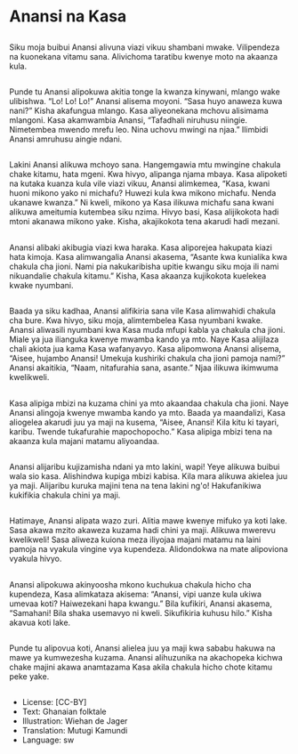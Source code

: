 # Anansi na Kasa

##
Siku moja buibui Anansi alivuna
viazi vikuu shambani mwake.
Vilipendeza na kuonekana vitamu
sana.
Alivichoma taratibu kwenye moto
na akaanza kula.

##
Punde tu Anansi alipokuwa akitia tonge la kwanza
kinywani, mlango wake ulibishwa. “Lo! Lo! Lo!”
Anansi alisema moyoni.
“Sasa huyo anaweza kuwa nani?” Kisha akafungua
mlango. Kasa aliyeonekana mchovu alisimama
mlangoni.
Kasa akamwambia Anansi, “Tafadhali niruhusu
niingie. Nimetembea mwendo mrefu leo. Nina
uchovu mwingi na njaa.”
Ilimbidi Anansi amruhusu aingie ndani.

##
Lakini Anansi alikuwa mchoyo sana. Hangemgawia
mtu mwingine chakula chake kitamu, hata mgeni.
Kwa hivyo, alipanga njama mbaya.
Kasa alipoketi na kutaka kuanza kula vile viazi vikuu,
Anansi alimkemea, “Kasa, kwani huoni mikono yako
ni michafu? Huwezi kula kwa mikono michafu. Nenda
ukanawe kwanza.”
Ni kweli, mikono ya Kasa ilikuwa michafu sana kwani
alikuwa ameitumia kutembea siku nzima.
Hivyo basi, Kasa alijikokota hadi mtoni akanawa
mikono yake. Kisha, akajikokota tena akarudi hadi
mezani.

##
Anansi alibaki akibugia viazi kwa
haraka. Kasa aliporejea hakupata
kiazi hata kimoja.
Kasa alimwangalia Anansi akasema,
“Asante kwa kunialika kwa chakula
cha jioni. Nami pia nakukaribisha
upitie kwangu siku moja ili nami
nikuandalie chakula kitamu.”
Kisha, Kasa akaanza kujikokota
kuelekea kwake nyumbani.

##
Baada ya siku kadhaa, Anansi alifikiria sana vile Kasa
alimwahidi chakula cha bure. Kwa hivyo, siku moja,
alimtembelea Kasa nyumbani kwake.
Anansi aliwasili nyumbani kwa Kasa muda mfupi
kabla ya chakula cha jioni. Miale ya jua ilianguka
kwenye mwamba kando ya mto. Naye Kasa alijilaza
chali akiota jua kama Kasa wafanyavyo.
Kasa alipomwona Anansi alisema, “Aisee, hujambo
Anansi! Umekuja kushiriki chakula cha jioni pamoja
nami?”
Anansi akaitikia, “Naam, nitafurahia sana, asante.”
Njaa ilikuwa ikimwuma kwelikweli.

##
Kasa alipiga mbizi na kuzama chini ya mto akaandaa
chakula cha jioni. Naye Anansi alingoja kwenye
mwamba kando ya mto.
Baada ya maandalizi, Kasa aliogelea akarudi juu ya
maji na kusema, “Aisee, Anansi! Kila kitu ki tayari,
karibu. Twende tukafurahie mapochopocho.”
Kasa alipiga mbizi tena na akaanza kula majani
matamu aliyoandaa.

##
Anansi alijaribu kujizamisha ndani ya mto lakini,
wapi! Yeye alikuwa buibui wala sio kasa.
Alishindwa kupiga mbizi kabisa. Kila mara alikuwa
akielea juu ya maji.
Alijaribu kuruka majini tena na tena lakini ng'o!
Hakufanikiwa kukifikia chakula chini ya maji.

##
Hatimaye, Anansi alipata wazo zuri. Alitia mawe
kwenye mifuko ya koti lake. Sasa akawa mzito
akaweza kuzama hadi chini ya maji.
Alikuwa mwerevu kwelikweli!
Sasa aliweza kuiona meza iliyojaa majani matamu na
laini pamoja na vyakula vingine vya kupendeza.
Alidondokwa na mate alipoviona vyakula hivyo.

##
Anansi alipokuwa akinyoosha mkono kuchukua
chakula hicho cha kupendeza, Kasa alimkataza
akisema:
“Anansi, vipi uanze kula ukiwa umevaa koti?
Haiwezekani hapa kwangu.”
Bila kufikiri, Anansi akasema, “Samahani! Bila shaka
usemavyo ni kweli. Sikufikiria kuhusu hilo.” Kisha
akavua koti lake.

##
Punde tu alipovua koti, Anansi
alielea juu ya maji kwa sababu
hakuwa na mawe ya kumwezesha
kuzama.
Anansi alihuzunika na akachopeka
kichwa chake majini akawa
anamtazama Kasa akila chakula
hicho chote kitamu peke yake.

##
* License: [CC-BY]
* Text: Ghanaian folktale
* Illustration: Wiehan de Jager
* Translation: Mutugi Kamundi
* Language: sw
